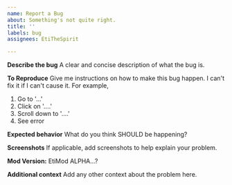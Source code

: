 ```yaml
---
name: Report a Bug
about: Something's not quite right.
title: ''
labels: bug
assignees: EtiTheSpirit

---
```


**Describe the bug**
A clear and concise description of what the bug is.

**To Reproduce**
Give me instructions on how to make this bug happen. I can't fix it if I can't cause it. For example,
1. Go to '...'
2. Click on '....'
3. Scroll down to '....'
4. See error

**Expected behavior**
What do you think SHOULD be happening?

**Screenshots**
If applicable, add screenshots to help explain your problem.

**Mod Version:** EtiMod ALPHA...?

**Additional context**
Add any other context about the problem here.
